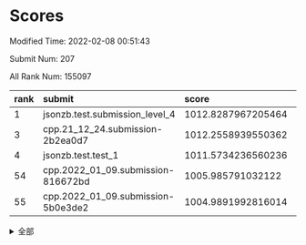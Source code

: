 # Scores

Modified Time: 2022-02-08 00:51:43

Submit Num: 207

All Rank Num: 155097

| rank |               submit               |       score        |       sigma        | pk_num |
| :--- | :--------------------------------- | :----------------- | :----------------- | :----- |
| 1    | jsonzb.test.submission_level_4     | 1012.8287967205464 | 0.7910320668842166 | 2993   |
| 3    | cpp.21_12_24.submission-2b2ea0d7   | 1012.2558939550362 | 0.8031088041418424 | 3002   |
| 4    | jsonzb.test.test_1                 | 1011.5734236560236 | 0.7793821409084566 | 2998   |
| 54   | cpp.2022_01_09.submission-816672bd | 1005.985791032122  | 0.7148124472378867 | 2999   |
| 55   | cpp.2022_01_09.submission-5b0e3de2 | 1004.9891992816014 | 0.7117350177911442 | 2995   |


<details>
<summary>全部</summary>

| rank |                 submit                 |       score        |       sigma        | pk_num |
| :--- | :------------------------------------- | :----------------- | :----------------- | :----- |
| 1    | jsonzb.test.submission_level_4         | 1012.8287967205464 | 0.7910320668842166 | 2993   |
| 2    | gobigger.level_3.submission_level_3_18 | 1012.4589863976859 | 0.7879925193063644 | 3001   |
| 3    | cpp.21_12_24.submission-2b2ea0d7       | 1012.2558939550362 | 0.8031088041418424 | 3002   |
| 4    | jsonzb.test.test_1                     | 1011.5734236560236 | 0.7793821409084566 | 2998   |
| 5    | gobigger.level_3.submission_level_3_30 | 1011.478257008976  | 0.796370458145995  | 2999   |
| 6    | gobigger.level_3.submission_level_3_8  | 1011.1103309249058 | 0.7594853047236968 | 2999   |
| 7    | gobigger.level_3.submission_level_3_23 | 1011.0954079360531 | 0.7794586529067979 | 2999   |
| 8    | gobigger.level_3.submission_level_3_6  | 1010.985427150773  | 0.7487324221039782 | 2999   |
| 9    | gobigger.level_3.submission_level_3_40 | 1010.5059010774606 | 0.7580394749279815 | 3000   |
| 10   | gobigger.level_3.submission_level_3_29 | 1010.452714635272  | 0.7792255451474885 | 2999   |
| 11   | gobigger.level_3.submission_level_3_49 | 1010.4094791876258 | 0.7502365265890336 | 2994   |
| 12   | gobigger.level_3.submission_level_3_33 | 1010.3385894731434 | 0.7732206277340196 | 3003   |
| 13   | gobigger.level_3.submission_level_3_35 | 1010.3377435838845 | 0.7602948614728947 | 2998   |
| 14   | gobigger.level_3.submission_level_3_19 | 1010.3326219382241 | 0.7540929862400301 | 2993   |
| 15   | gobigger.level_3.submission_level_3_1  | 1010.3227756478535 | 0.7953661846723536 | 2998   |
| 16   | gobigger.level_3.submission_level_3_20 | 1010.2827997502442 | 0.7587240588460913 | 2995   |
| 17   | gobigger.level_3.submission_level_3_26 | 1010.2465390459515 | 0.7634981265687184 | 2993   |
| 18   | gobigger.level_3.submission_level_3_3  | 1010.1954978836154 | 0.7806061083712574 | 2996   |
| 19   | gobigger.level_3.submission_level_3_2  | 1010.133752188536  | 0.7993064373416745 | 2994   |
| 20   | gobigger.level_3.submission_level_3_48 | 1010.1233066551963 | 0.7437853183002469 | 3000   |
| 21   | gobigger.level_3.submission_level_3_28 | 1010.057060279335  | 0.7441716566635977 | 2994   |
| 22   | gobigger.level_3.submission_level_3_38 | 1009.9321351506974 | 0.7597599821249528 | 2997   |
| 23   | gobigger.level_3.submission_level_3_24 | 1009.9300687757693 | 0.7608366630437179 | 2996   |
| 24   | gobigger.level_3.submission_level_3_31 | 1009.9183728310296 | 0.7693970330816966 | 3001   |
| 25   | gobigger.level_3.submission_level_3_32 | 1009.9131640100289 | 0.7536125757387766 | 3001   |
| 26   | gobigger.level_3.submission_level_3_39 | 1009.9063780720251 | 0.7631950179163399 | 2995   |
| 27   | gobigger.level_3.submission_level_3_37 | 1009.858107668792  | 0.7608536914424495 | 2998   |
| 28   | gobigger.level_3.submission_level_3_4  | 1009.8523648704596 | 0.7525264243840114 | 2998   |
| 29   | gobigger.level_3.submission_level_3_43 | 1009.8130682002469 | 0.7556475043176021 | 2997   |
| 30   | gobigger.level_3.submission_level_3_0  | 1009.7809689862037 | 0.7454620035105117 | 3001   |
| 31   | gobigger.level_3.submission_level_3_16 | 1009.748830114562  | 0.755498741819009  | 3000   |
| 32   | gobigger.level_3.submission_level_3_41 | 1009.7077401272944 | 0.7390075409887922 | 3000   |
| 33   | gobigger.level_3.submission_level_3_22 | 1009.6866681760155 | 0.7873084913246532 | 2999   |
| 34   | gobigger.level_3.submission_level_3_11 | 1009.6027460392849 | 0.7490759169173212 | 2998   |
| 35   | gobigger.level_3.submission_level_3_14 | 1009.5508045509331 | 0.7350937854649836 | 2994   |
| 36   | gobigger.level_3.submission_level_3_42 | 1009.5275084742374 | 0.7407840774575587 | 2995   |
| 37   | gobigger.level_3.submission_level_3_5  | 1009.4588191866476 | 0.7546889586023134 | 3000   |
| 38   | gobigger.level_3.submission_level_3_10 | 1009.4431376542302 | 0.7361204105856588 | 3000   |
| 39   | gobigger.level_3.submission_level_3_13 | 1009.2722615814118 | 0.7365476355532153 | 2999   |
| 40   | gobigger.level_3.submission_level_3_9  | 1009.205482413134  | 0.7372182647021979 | 2991   |
| 41   | gobigger.level_3.submission_level_3_25 | 1009.1728531463242 | 0.7609444002507374 | 2997   |
| 42   | gobigger.level_3.submission_level_3_34 | 1009.0243953386055 | 0.7343177446355428 | 2997   |
| 43   | gobigger.level_3.submission_level_3_46 | 1008.9943281794785 | 0.7507287186888744 | 2998   |
| 44   | gobigger.level_3.submission_level_3_15 | 1008.8696165364971 | 0.7645260554108296 | 2994   |
| 45   | gobigger.level_3.submission_level_3_27 | 1008.8641462884126 | 0.7572431932021264 | 3000   |
| 46   | gobigger.level_3.submission_level_3_12 | 1008.8137831086766 | 0.7582937691017995 | 2998   |
| 47   | gobigger.level_3.submission_level_3_17 | 1008.8015367073438 | 0.7327484937491784 | 2992   |
| 48   | gobigger.level_3.submission_level_3_44 | 1008.779300176759  | 0.7549404735319047 | 3001   |
| 49   | gobigger.level_3.submission_level_3_45 | 1008.7764242653448 | 0.7598037935239494 | 2993   |
| 50   | gobigger.level_3.submission_level_3_21 | 1008.7365711198235 | 0.7480903534378317 | 2993   |
| 51   | gobigger.level_3.submission_level_3_47 | 1008.4181734871206 | 0.7354029277379552 | 2995   |
| 52   | gobigger.level_3.submission_level_3_36 | 1008.3375365870954 | 0.7467845508951617 | 2992   |
| 53   | gobigger.level_3.submission_level_3_7  | 1007.6723434172867 | 0.7448434599483695 | 2996   |
| 54   | cpp.2022_01_09.submission-816672bd     | 1005.985791032122  | 0.7148124472378867 | 2999   |
| 55   | cpp.2022_01_09.submission-5b0e3de2     | 1004.9891992816014 | 0.7117350177911442 | 2995   |
| 56   | gobigger.level_1.submission_level_1_12 | 1004.8848029379888 | 0.7237315500288136 | 2999   |
| 57   | gobigger.level_1.submission_level_1_30 | 1004.8699258715588 | 0.7180166331636197 | 2993   |
| 58   | gobigger.level_1.submission_level_1_29 | 1004.7855787995107 | 0.7184723361628461 | 2997   |
| 59   | gobigger.level_1.submission_level_1_25 | 1004.6380916010239 | 0.7222010229194515 | 2997   |
| 60   | gobigger.level_1.submission_level_1_28 | 1004.2501292045727 | 0.7094634438553815 | 2994   |
| 61   | gobigger.level_1.submission_level_1_19 | 1004.1636100677132 | 0.7217229176257923 | 3000   |
| 62   | gobigger.level_1.submission_level_1_37 | 1004.1224934752452 | 0.7266505070704689 | 2997   |
| 63   | gobigger.level_1.submission_level_1_21 | 1003.9702234118051 | 0.7172398621040256 | 2999   |
| 64   | gobigger.level_1.submission_level_1_15 | 1003.9613362733766 | 0.7157776497787273 | 2994   |
| 65   | gobigger.level_1.submission_level_1_6  | 1003.9319522750134 | 0.7228407590264562 | 2995   |
| 66   | gobigger.level_1.submission_level_1_34 | 1003.9313343382921 | 0.711636967177206  | 3001   |
| 67   | gobigger.level_1.submission_level_1_26 | 1003.9275579426478 | 0.7137945235432116 | 2994   |
| 68   | gobigger.level_1.submission_level_1_9  | 1003.9240957273952 | 0.7236597237317476 | 3000   |
| 69   | gobigger.level_1.submission_level_1_2  | 1003.9058564745918 | 0.7077809762793129 | 2997   |
| 70   | gobigger.level_1.submission_level_1_7  | 1003.898966471905  | 0.7299486831567022 | 2998   |
| 71   | gobigger.level_1.submission_level_1_42 | 1003.8942582830979 | 0.717896236961484  | 3000   |
| 72   | gobigger.level_1.submission_level_1_11 | 1003.8105528604689 | 0.7040351295065992 | 2999   |
| 73   | gobigger.level_1.submission_level_1_46 | 1003.6760301001129 | 0.731568361854466  | 3001   |
| 74   | gobigger.level_1.submission_level_1_39 | 1003.5803281002441 | 0.7127753839984817 | 2997   |
| 75   | gobigger.level_1.submission_level_1_14 | 1003.5458970756586 | 0.7078972376176433 | 2998   |
| 76   | gobigger.level_1.submission_level_1_3  | 1003.5331781434473 | 0.7064872946289283 | 3001   |
| 77   | gobigger.level_1.submission_level_1_23 | 1003.4697716486414 | 0.7075592201784391 | 2998   |
| 78   | gobigger.level_1.submission_level_1_1  | 1003.3458080182696 | 0.7167061144217246 | 2997   |
| 79   | gobigger.level_1.submission_level_1_48 | 1003.311796140784  | 0.720462436123303  | 2990   |
| 80   | gobigger.level_1.submission_level_1_24 | 1003.3057540186763 | 0.7147239362935579 | 2995   |
| 81   | gobigger.level_1.submission_level_1_47 | 1003.234716911407  | 0.7052398885328864 | 2995   |
| 82   | gobigger.level_1.submission_level_1_35 | 1003.2181583154511 | 0.7175222944869726 | 2997   |
| 83   | gobigger.level_1.submission_level_1_8  | 1003.2044927324476 | 0.7181537293119054 | 3000   |
| 84   | gobigger.level_1.submission_level_1_20 | 1003.1481882041226 | 0.7019682861578133 | 3000   |
| 85   | gobigger.level_1.submission_level_1_41 | 1003.0365167582    | 0.6989215248890283 | 2998   |
| 86   | gobigger.level_1.submission_level_1_4  | 1003.0238704792906 | 0.7194940853985125 | 3001   |
| 87   | gobigger.level_1.submission_level_1_49 | 1002.979613525046  | 0.7199952157610487 | 2996   |
| 88   | gobigger.level_1.submission_level_1_45 | 1002.9298242583724 | 0.72501162065544   | 3001   |
| 89   | gobigger.level_1.submission_level_1_13 | 1002.9252604451972 | 0.7114115315125484 | 2994   |
| 90   | gobigger.level_1.submission_level_1_44 | 1002.8786733385796 | 0.7135939072929789 | 2996   |
| 91   | gobigger.level_1.submission_level_1_22 | 1002.8449120821895 | 0.7168535180161404 | 2992   |
| 92   | gobigger.level_1.submission_level_1_27 | 1002.7795101179165 | 0.7068238211135259 | 2996   |
| 93   | gobigger.level_1.submission_level_1_32 | 1002.7685931015492 | 0.7147320818748352 | 2995   |
| 94   | gobigger.level_1.submission_level_1_33 | 1002.7569173078552 | 0.7144707530173757 | 3003   |
| 95   | gobigger.level_1.submission_level_1_17 | 1002.7411519386332 | 0.7202948748691925 | 2995   |
| 96   | gobigger.level_1.submission_level_1_31 | 1002.6218109948595 | 0.7091917441213095 | 2998   |
| 97   | gobigger.level_1.submission_level_1_43 | 1002.5549447817609 | 0.7287152735123961 | 2997   |
| 98   | gobigger.level_1.submission_level_1_38 | 1002.5285905161024 | 0.720170779097386  | 2997   |
| 99   | gobigger.level_1.submission_level_1_40 | 1002.4698290431812 | 0.7126108897696702 | 2998   |
| 100  | gobigger.level_1.submission_level_1_10 | 1002.3806935880053 | 0.7078484529336322 | 3000   |
| 101  | gobigger.level_1.submission_level_1_5  | 1002.2929248297073 | 0.7176993910928406 | 2996   |
| 102  | gobigger.level_1.submission_level_1_18 | 1002.2061751302444 | 0.714006408454318  | 2993   |
| 103  | gobigger.level_1.submission_level_1_16 | 1002.1504646062841 | 0.7158512504657554 | 2997   |
| 104  | gobigger.level_1.submission_level_1_0  | 1001.9919844455429 | 0.711160299123364  | 3003   |
| 105  | gobigger.level_1.submission_level_1_36 | 1001.5178093399765 | 0.7141177612889353 | 2999   |
| 106  | gobigger.random.submission_random_24   | 997.7223203976987  | 0.7065108534360708 | 2997   |
| 107  | gobigger.random.submission_random_45   | 997.0954898841176  | 0.7181295146201723 | 2997   |
| 108  | gobigger.random.submission_random_1    | 997.0136516645003  | 0.7202493690108736 | 2997   |
| 109  | gobigger.random.submission_random_8    | 996.9966340465465  | 0.7064283737338085 | 2997   |
| 110  | gobigger.random.submission_random_40   | 996.7997313995608  | 0.7079486644190907 | 3001   |
| 111  | gobigger.random.submission_random_41   | 996.7532098345179  | 0.7094168961891767 | 2998   |
| 112  | gobigger.random.submission_random_12   | 996.6336239743548  | 0.6973648434786625 | 2999   |
| 113  | gobigger.random.submission_random_26   | 996.5939301422109  | 0.7009101688554971 | 3003   |
| 114  | gobigger.random.submission_random_48   | 996.5871648441175  | 0.7084492277901782 | 2998   |
| 115  | gobigger.random.submission_random_21   | 996.5122286707038  | 0.709700111631005  | 2998   |
| 116  | gobigger.random.submission_random_47   | 996.4181081609105  | 0.7239322352185106 | 2995   |
| 117  | gobigger.random.submission_random_25   | 996.4051968607586  | 0.7282443924165333 | 2993   |
| 118  | gobigger.random.submission_random_43   | 996.356619893656   | 0.7143016502883857 | 2998   |
| 119  | gobigger.random.submission_random_2    | 996.3228724102848  | 0.7006223727195002 | 3003   |
| 120  | gobigger.random.submission_random_32   | 996.3219236520121  | 0.718292045812721  | 2996   |
| 121  | gobigger.random.submission_random_3    | 996.3065388644792  | 0.719705388020578  | 2997   |
| 122  | gobigger.random.submission_random_22   | 996.2814893532525  | 0.7042625975636361 | 2993   |
| 123  | gobigger.random.submission_random_6    | 996.2509145621867  | 0.7104299263002269 | 2999   |
| 124  | gobigger.random.submission_random_44   | 996.177609415268   | 0.7164247551447677 | 3001   |
| 125  | gobigger.random.submission_random_13   | 996.096761273197   | 0.7015569244750925 | 2999   |
| 126  | gobigger.random.submission_random_37   | 996.0838351094541  | 0.7033610708839667 | 2997   |
| 127  | gobigger.random.submission_random_30   | 996.077147463798   | 0.7098996966982563 | 2999   |
| 128  | gobigger.random.submission_random_16   | 996.0420672335888  | 0.6998443535397327 | 3000   |
| 129  | gobigger.random.submission_random_42   | 996.007455205823   | 0.7164333052188433 | 2999   |
| 130  | gobigger.random.submission_random_28   | 996.003472092052   | 0.7092483010853219 | 2997   |
| 131  | gobigger.random.submission_random_38   | 995.9512036815761  | 0.7124721757953016 | 2999   |
| 132  | gobigger.random.submission_random_17   | 995.9450479421266  | 0.715814934048224  | 2995   |
| 133  | gobigger.random.submission_random_9    | 995.9385473409698  | 0.7177059125036839 | 2992   |
| 134  | gobigger.random.submission_random_34   | 995.8813769641173  | 0.704003636873593  | 2996   |
| 135  | gobigger.random.submission_random_19   | 995.8800579968934  | 0.7108565220699201 | 2997   |
| 136  | gobigger.random.submission_random_36   | 995.8385832809603  | 0.7049744767466716 | 2997   |
| 137  | gobigger.random.submission_random_23   | 995.8321790802918  | 0.7153112701191692 | 2994   |
| 138  | gobigger.random.submission_random_15   | 995.7739535477025  | 0.7068878662442469 | 2998   |
| 139  | gobigger.random.submission_random_33   | 995.7686774710268  | 0.7292778594342657 | 2993   |
| 140  | gobigger.random.submission_random_29   | 995.5843604017023  | 0.7119467139023838 | 2994   |
| 141  | gobigger.random.submission_random_35   | 995.5816230781438  | 0.7125821519274108 | 2999   |
| 142  | gobigger.random.submission_random_39   | 995.4856921429059  | 0.7312852943665988 | 3001   |
| 143  | gobigger.random.submission_random_5    | 995.4195098520005  | 0.712094407484039  | 2997   |
| 144  | gobigger.random.submission_random_18   | 995.3249949496654  | 0.7120468215927603 | 2994   |
| 145  | gobigger.random.submission_random_49   | 995.3233122750758  | 0.7073460546895173 | 2991   |
| 146  | gobigger.random.submission_random_20   | 995.2893636018322  | 0.7128788320730622 | 2997   |
| 147  | gobigger.random.submission_random_46   | 995.2688306221362  | 0.707755750191641  | 3001   |
| 148  | gobigger.random.submission_random_0    | 995.1401804241475  | 0.7161431337047319 | 2998   |
| 149  | gobigger.random.submission_random_7    | 994.9665000510805  | 0.7279483281842525 | 2995   |
| 150  | gobigger.random.submission_random_4    | 994.8807765423634  | 0.7181967025071719 | 2996   |
| 151  | gobigger.random.submission_random_31   | 994.8437180185315  | 0.7030370056578737 | 2999   |
| 152  | gobigger.random.submission_random_10   | 994.8292912063873  | 0.7033160168880191 | 2998   |
| 153  | gobigger.random.submission_random_27   | 994.7264477090812  | 0.7069937317412216 | 2996   |
| 154  | gobigger.level_2.submission_level_2_31 | 994.544756103152   | 0.7150138884088232 | 3001   |
| 155  | gobigger.random.submission_random_14   | 994.527116401598   | 0.7051708348516201 | 2993   |
| 156  | gobigger.random.submission_random_11   | 994.013923658656   | 0.7219399842067786 | 3002   |
| 157  | gobigger.level_2.submission_level_2_30 | 993.7693684757421  | 0.7420286334788478 | 3000   |
| 158  | gobigger.level_2.submission_level_2_5  | 993.6867121987108  | 0.7357954476638614 | 2995   |
| 159  | gobigger.level_2.submission_level_2_12 | 993.6661455195108  | 0.7493769458078209 | 2997   |
| 160  | gobigger.level_2.submission_level_2_1  | 993.6225851032685  | 0.7299551103098807 | 2993   |
| 161  | gobigger.level_2.submission_level_2_33 | 993.6122571292567  | 0.748720508903292  | 2994   |
| 162  | gobigger.level_2.submission_level_2_44 | 993.549687527109   | 0.7201405315388018 | 2997   |
| 163  | gobigger.level_2.submission_level_2_22 | 993.3725568968814  | 0.7359853583870166 | 2994   |
| 164  | gobigger.level_2.submission_level_2_7  | 993.2915408285205  | 0.7334161611773622 | 3004   |
| 165  | gobigger.level_2.submission_level_2_32 | 993.2730170280361  | 0.7410689743256297 | 2990   |
| 166  | gobigger.level_2.submission_level_2_6  | 992.9823056555648  | 0.7488639856958264 | 2995   |
| 167  | gobigger.level_2.submission_level_2_29 | 992.887268035972   | 0.7519434918934073 | 2996   |
| 168  | gobigger.level_2.submission_level_2_24 | 992.8382571048003  | 0.7365045337439127 | 2993   |
| 169  | gobigger.level_2.submission_level_2_23 | 992.6349621560297  | 0.7383657360349006 | 2994   |
| 170  | gobigger.level_2.submission_level_2_18 | 992.5182048474525  | 0.75318321899819   | 3000   |
| 171  | gobigger.level_2.submission_level_2_11 | 992.4921355552943  | 0.763375666413573  | 2994   |
| 172  | gobigger.level_2.submission_level_2_45 | 992.4800137181854  | 0.7339567284289796 | 2994   |
| 173  | gobigger.level_2.submission_level_2_49 | 992.436877257128   | 0.7344333660919579 | 2996   |
| 174  | gobigger.level_2.submission_level_2_38 | 992.4302721317766  | 0.7401249654803206 | 2996   |
| 175  | gobigger.level_2.submission_level_2_10 | 992.4178724538586  | 0.7422827952585483 | 2996   |
| 176  | gobigger.level_2.submission_level_2_8  | 992.3874738059399  | 0.7296009231746367 | 2999   |
| 177  | gobigger.level_2.submission_level_2_3  | 992.3239609106805  | 0.7451685512614239 | 2996   |
| 178  | gobigger.level_2.submission_level_2_21 | 992.2633666734619  | 0.7308877444113194 | 3000   |
| 179  | gobigger.level_2.submission_level_2_28 | 992.2243597218062  | 0.7434760760850446 | 2995   |
| 180  | gobigger.level_2.submission_level_2_4  | 992.1896774904145  | 0.7439128223358281 | 2995   |
| 181  | gobigger.level_2.submission_level_2_17 | 992.1749140876533  | 0.7515723433807926 | 2999   |
| 182  | gobigger.level_2.submission_level_2_26 | 992.1552378247818  | 0.7343543121102301 | 3000   |
| 183  | gobigger.level_2.submission_level_2_41 | 992.1157501682828  | 0.7565800963675134 | 2990   |
| 184  | gobigger.level_2.submission_level_2_43 | 992.0970542750563  | 0.7625139875151252 | 2999   |
| 185  | gobigger.level_2.submission_level_2_40 | 992.0771171233222  | 0.7529093964362864 | 2991   |
| 186  | gobigger.level_2.submission_level_2_19 | 992.0711605293479  | 0.7334335699521028 | 3000   |
| 187  | gobigger.level_2.submission_level_2_47 | 992.0049712305101  | 0.7766838252540746 | 2991   |
| 188  | gobigger.level_2.submission_level_2_14 | 991.9812131401178  | 0.7567392739896506 | 3002   |
| 189  | gobigger.level_2.submission_level_2_39 | 991.9425428106313  | 0.7428878139770001 | 2998   |
| 190  | gobigger.level_2.submission_level_2_9  | 991.9021331335688  | 0.755445456264974  | 2998   |
| 191  | gobigger.level_2.submission_level_2_37 | 991.6177272609348  | 0.765316462299491  | 2998   |
| 192  | gobigger.level_2.submission_level_2_25 | 991.6174200677366  | 0.7573137073857833 | 2996   |
| 193  | gobigger.level_2.submission_level_2_48 | 991.6140409098657  | 0.7353569929002729 | 2995   |
| 194  | gobigger.level_2.submission_level_2_16 | 991.5392353429548  | 0.7521206692320201 | 2993   |
| 195  | gobigger.level_2.submission_level_2_13 | 991.4258166356312  | 0.7675264587698161 | 3000   |
| 196  | gobigger.level_2.submission_level_2_46 | 991.3889608539034  | 0.7461104122213649 | 2995   |
| 197  | gobigger.level_2.submission_level_2_35 | 991.3477329691389  | 0.7532132466182755 | 3001   |
| 198  | gobigger.level_2.submission_level_2_2  | 991.0308619747607  | 0.7526378571294061 | 3001   |
| 199  | gobigger.level_2.submission_level_2_0  | 990.9043279307494  | 0.7661888013922631 | 2996   |
| 200  | gobigger.level_2.submission_level_2_27 | 990.8187933336449  | 0.7422329228904035 | 3001   |
| 201  | gobigger.level_2.submission_level_2_42 | 990.4730934809241  | 0.7491012905881098 | 2993   |
| 202  | gobigger.level_2.submission_level_2_15 | 990.4628610290364  | 0.7780952096375571 | 2998   |
| 203  | gobigger.level_2.submission_level_2_36 | 990.0045399795604  | 0.7691168087495571 | 2994   |
| 204  | gobigger.level_2.submission_level_2_20 | 989.9648096638122  | 0.7839882800968989 | 2993   |
| 205  | gobigger.level_2.submission_level_2_34 | 989.5506363077419  | 0.7863364333319427 | 2993   |
| 206  | gobigger.none.submission_none_0        | 976.0394558582406  | 1.4528245071170298 | 2995   |
| 207  | gobigger.none.submission_none_1        | 973.6610736926278  | 1.8195623403825592 | 2999   |

</details>